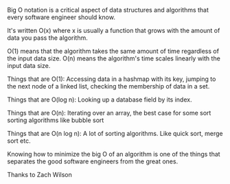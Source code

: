 Big O notation is a critical aspect of data structures and algorithms that every software engineer should know.

It's written O(x) where x is usually a function that grows with the amount of data you pass the algorithm.

O(1) means that the algorithm takes the same amount of time regardless of the input data size.
O(n) means the algorithm's time scales linearly with the input data size.

Things that are O(1):
Accessing data in a hashmap with its key, jumping to the next node of a linked list, checking the membership of data in a set.

Things that are O(log n):
Looking up a database field by its index.

Things that are O(n):
Iterating over an array, the best case for some sort sorting algorithms like bubble sort

Things that are O(n log n):
A lot of sorting algorithms. Like quick sort, merge sort etc.


Knowing how to minimize the big O of an algorithm is one of the things that separates the good software engineers from the great ones.


Thanks to Zach Wilson
